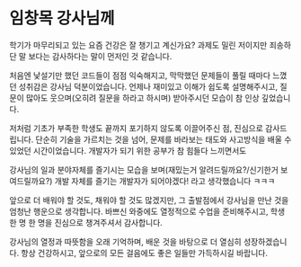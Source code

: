 # 임창목 강사님께

학기가 마무리되고 있는 요즘 건강은 잘 챙기고 계신가요? 과제도 밀린 저이지만 죄송하단 말 보다는 감사하다는 말이 먼저인 것 같습니다.

처음엔 낯설기만 했던 코드들이 점점 익숙해지고, 막막했던 문제들이 풀릴 때마다 느꼈던 성취감은 강사님 덕분이었습니다. 언제나 재미있고 이해가 쉽도록 설명해주시고, 질문이 많아도 웃으며(오히려 질문을 하라고 하시며) 받아주시던 모습이 참 인상 깊었습니다.

저처럼 기초가 부족한 학생도 끝까지 포기하지 않도록 이끌어주신 점, 진심으로 감사드립니다. 단순히 기술을 가르치는 것을 넘어, 문제를 바라보는 태도와 사고방식을 배울 수 있었던 시간이었습니다. 개발자가 되기 위한 공부가 참 힘들다 느끼면서도 

강사님의 일과 분야자체를 즐기시는 모습을 보며(재밌는거 알려드릴까요?/신기한거 보여드릴까요?) 개발 자체를 즐기는 개발자가 되어야겠다! 라고 생각했습니다 ㅋㅋㅋ 

앞으로 더 배워야 할 것도, 채워야 할 것도 많겠지만, 그 출발점에서 강사님을 만난 것을 엄청난 행운으로 생각합니다. 바쁘신 와중에도 열정적으로 수업을 준비해주시고, 학생 한 명 한 명을 진심으로 챙겨주셔서 감사합니다.

강사님의 열정과 따뜻함을 오래 기억하며, 배운 것을 바탕으로 더 열심히 성장하겠습니다. 항상 건강하시고, 앞으로의 모든 걸음에도 좋은 일들만 가득하시길 바랍니다.
